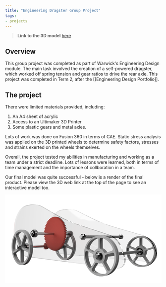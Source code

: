 ```yaml
---
title: "Engineering Dragster Group Project"
tags:
- projects
---
```


>**Link to the 3D model** [here](https://emiltsi.github.io/)

## Overview

This group project was completed as part of Warwick's Engineering Design module. The main task involved the creation of a self-powered dragster, which worked off spring tension and gear ratios to drive the rear axle. This project was completed in Term 2, after the [[Engineering Design Portfolio]].

## The project

There were limited materials provided, including:

1. An A4 sheet of acrylic
2. Access to an Ultimaker 3D Printer
3. Some plastic gears and metal axles.

Lots of work was done on Fusion 360 in terms of CAE. Static stress analysis was applied on the 3D printed wheels to determine safety factors, stresses and strains exerted on the wheels themselves.

Overall, the project tested my abilities in manufacturing and working as a team under a strict deadline. Lots of lessons were learned, both in terms of time management and the importance of collboration in a team.

Our final model was quite successful - below is a render of the final product. Please view the 3D web link at the top of the page to see an interactive model too.

![Image of dragster](/emil/images/dragster.png)